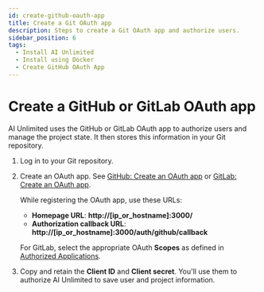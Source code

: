 ```yaml
---
id: create-github-oauth-app
title: Create a Git OAuth app
description: Steps to create a Git OAuth app and authorize users.
sidebar_position: 6
tags:
  - Install AI Unlimited
  - Install using Docker
  - Create GitHub OAuth App
---
```


# Create a GitHub or GitLab OAuth app

AI Unlimited uses the GitHub or GitLab OAuth app to authorize users and manage the project state. It then stores this information in your Git repository.

1. Log in to your Git repository.
2. Create an OAuth app. See [GitHub: Create an OAuth app](https://docs.github.com/en/apps/oauth-apps/building-oauth-apps/creating-an-oauth-app) or [GitLab: Create an OAuth app](https://docs.gitlab.com/ee/integration/oauth_provider.html).
  
    While registering the OAuth app, use these URLs:
  
    * **Homepage URL**: **http://[ip_or_hostname]:3000/**
    * **Authorization callback URL**: **http://[ip_or_hostname]:3000/auth/github/callback**
    
    For GitLab, select the appropriate OAuth **Scopes** as defined in [Authorized Applications](https://docs.gitlab.com/ee/integration/oauth_provider.html#view-all-authorized-applications).

3.	Copy and retain the **Client ID** and **Client secret**. You'll use them to authorize AI Unlimited to save user and project information.

